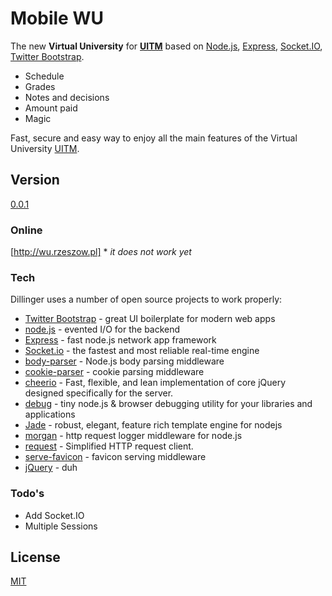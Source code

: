 # Mobile WU

The new **Virtual University** for **[UITM]** based on [Node.js], [Express], [Socket.IO], [Twitter Bootstrap].

 * Schedule
 * Grades
 * Notes and decisions
 * Amount paid
 * Magic

Fast, secure and easy way to enjoy all the main features of the Virtual University [UITM].

## Version ##
[0.0.1](HISTORY.md)

### Online
[http://wu.rzeszow.pl] * *it does not work yet*

### Tech
Dillinger uses a number of open source projects to work properly:

* [Twitter Bootstrap] - great UI boilerplate for modern web apps
* [node.js] - evented I/O for the backend
* [Express] - fast node.js network app framework
* [Socket.io] - the fastest and most reliable real-time engine
* [body-parser] - Node.js body parsing middleware
* [cookie-parser] - cookie parsing middleware
* [cheerio] - Fast, flexible, and lean implementation of core jQuery designed specifically for the server.
* [debug] - tiny node.js & browser debugging utility for your libraries and applications
* [Jade] - robust, elegant, feature rich template engine for nodejs
* [morgan] - http request logger middleware for node.js
* [request] - Simplified HTTP request client.
* [serve-favicon] - favicon serving middleware
* [jQuery] - duh


### Todo's

 - Add Socket.IO
 - Multiple Sessions


License
----

[MIT](LICENSE)


[Node.js]:http://nodejs.org
[Twitter Bootstrap]:http://twitter.github.com/bootstrap/
[jQuery]:http://jquery.com
[@kalinichenk0]:http://twitter.com/kalinichenk0
[Express]:http://expressjs.com
[body-parser]:https://github.com/expressjs/body-parser
[cookie-parser]:https://github.com/expressjs/cookie-parser
[cheerio]:https://github.com/cheeriojs/cheerio
[debug]:https://github.com/visionmedia/debug
[Socket.IO]:http://socket.io
[Jade]:https://github.com/jadejs/jade
[morgan]:https://github.com/expressjs/morgan
[request]:https://github.com/request/request
[serve-favicon]:https://github.com/expressjs/serve-favicon
[UITM]:https://wsiz.rzeszow.pl/
[http://wu.rzeszow.pl]:http://wu.rzeszow.pl/
